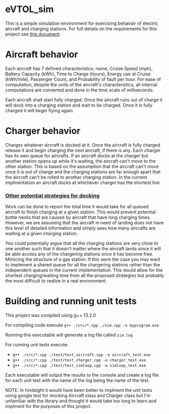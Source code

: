 # eVTOL_sim
This is a simple simulation environment for exercising behavoir of electric aircraft and charging stations. For full details on the requirements for this project see [this document](https://github.com/ritsilva/eVTOL_sim/blob/274978f71cffba0e9c7ea2ba12ef77372b367780/eVtol%20Simulation%20Problem%20-%20AnyTimeDomain%20V2.docx).

# Aircraft behavior
Each aircraft has 7 defined characteristics; name, Cruise Speed (mph), Battery Capacity (kWh), Time to Charge (hours), Energy use at Cruise (kWh/mile), Passenger Count, and Probability of fault per hour. For ease of computation, despite the units of the aircraft's characteristics, all internal computations are converted and done in the time scale of milliseconds. 

Each aircraft shall start fully charged. Once the aircraft runs out of charge it will dock into a charging station and wait to be charged. Once it is fully charged it will begin flying again.


# Charger behavior
Charges whatever aircraft is docked at it. Once the aircraft is fully charged release it and begin charging the next aircraft, if there is any. Each charger has its own queue for aircrafts. If an aircraft docks at the charger but another station opens up while it's waiting, the aircraft can't move to the other station. This is based on the assumption that the aircraft can't move once it is out of charge and the charging stations are far enough apart that the aircraft can't be rolled to another charging station. In the current implmentation an aircraft docks at whichever charger has the shortest line

### <ins>Other potential strategies for docking<ins>
Work can be done to report the total time it would take for all queued aircraft to finish charging at a given station. This would prevent potential bottle necks that are caused by aircraft that have long charging times. However, we are assuming that the aircraft in need of landing does not have this level of detailed information and simply sees how many aircrafts are waiting at a given charging station.

You could potentially argue that all the charging stations are very close to one another such that it doesn't matter where the aircraft lands since it will be able access any of the chargering stations once it has become free. Mimicing the structure of a gas station. If this were the case you may want to implement a shared queue for all the chargering stations rather than the independent queues in the current implementation. This would allow for the shortest charging/waiting time from all the proposed strategies but probably the most difficult to realize in a real environment.

# Building and running unit tests
This project was compiled using g++ 13.2.0

For compiling code execute ```g++ ./src/*.cpp ./sim.cpp -o myprogram.exe```

Running this executable will generate a log file called ```sim.log```

For running unit tests execute: 
- ```g++ ./src/*.cpp ./test/test_aircraft.cpp -o aircraft_test.exe```
- ```g++ ./src/*.cpp ./test/test_charger.cpp -o charger_test.exe```
- ```g++ ./src/*.cpp ./test/test_simloop.cpp -o simloop_test.exe```

Each executable will output the results to the console and create a log file for each unit test with the name of the log being the name of the test.

NOTE: In hindsight it would have been better to implment the unit tests using google test for mocking Aircraft class and Charger class but I'm unfamiliar with the library and thought it would take too long to learn and implment for the purposes of this project. 
